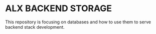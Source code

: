# ALX BACKEND STORAGE

This repository is focusing on databases and how to use them to serve backend stack development.
